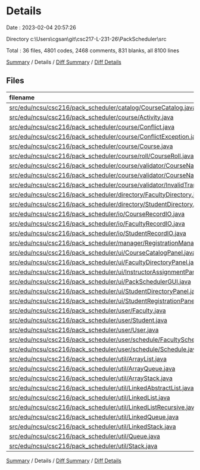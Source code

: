# Details

Date : 2023-02-04 20:57:26

Directory c:\\Users\\cgsan\\git\\csc217-L-231-26\\PackScheduler\\src

Total : 36 files,  4801 codes, 2468 comments, 831 blanks, all 8100 lines

[Summary](results.md) / Details / [Diff Summary](diff.md) / [Diff Details](diff-details.md)

## Files
| filename | language | code | comment | blank | total |
| :--- | :--- | ---: | ---: | ---: | ---: |
| [src/edu/ncsu/csc216/pack_scheduler/catalog/CourseCatalog.java](/src/edu/ncsu/csc216/pack_scheduler/catalog/CourseCatalog.java) | Java | 72 | 60 | 25 | 157 |
| [src/edu/ncsu/csc216/pack_scheduler/course/Activity.java](/src/edu/ncsu/csc216/pack_scheduler/course/Activity.java) | Java | 169 | 89 | 27 | 285 |
| [src/edu/ncsu/csc216/pack_scheduler/course/Conflict.java](/src/edu/ncsu/csc216/pack_scheduler/course/Conflict.java) | Java | 4 | 14 | 4 | 22 |
| [src/edu/ncsu/csc216/pack_scheduler/course/ConflictException.java](/src/edu/ncsu/csc216/pack_scheduler/course/ConflictException.java) | Java | 10 | 17 | 7 | 34 |
| [src/edu/ncsu/csc216/pack_scheduler/course/Course.java](/src/edu/ncsu/csc216/pack_scheduler/course/Course.java) | Java | 231 | 131 | 41 | 403 |
| [src/edu/ncsu/csc216/pack_scheduler/course/roll/CourseRoll.java](/src/edu/ncsu/csc216/pack_scheduler/course/roll/CourseRoll.java) | Java | 118 | 73 | 14 | 205 |
| [src/edu/ncsu/csc216/pack_scheduler/course/validator/CourseNameValidator.java](/src/edu/ncsu/csc216/pack_scheduler/course/validator/CourseNameValidator.java) | Java | 148 | 140 | 20 | 308 |
| [src/edu/ncsu/csc216/pack_scheduler/course/validator/CourseNameValidatorFSM.java](/src/edu/ncsu/csc216/pack_scheduler/course/validator/CourseNameValidatorFSM.java) | Java | 102 | 35 | 29 | 166 |
| [src/edu/ncsu/csc216/pack_scheduler/course/validator/InvalidTransitionException.java](/src/edu/ncsu/csc216/pack_scheduler/course/validator/InvalidTransitionException.java) | Java | 10 | 19 | 5 | 34 |
| [src/edu/ncsu/csc216/pack_scheduler/directory/FacultyDirectory.java](/src/edu/ncsu/csc216/pack_scheduler/directory/FacultyDirectory.java) | Java | 91 | 65 | 21 | 177 |
| [src/edu/ncsu/csc216/pack_scheduler/directory/StudentDirectory.java](/src/edu/ncsu/csc216/pack_scheduler/directory/StudentDirectory.java) | Java | 96 | 66 | 19 | 181 |
| [src/edu/ncsu/csc216/pack_scheduler/io/CourseRecordIO.java](/src/edu/ncsu/csc216/pack_scheduler/io/CourseRecordIO.java) | Java | 86 | 31 | 24 | 141 |
| [src/edu/ncsu/csc216/pack_scheduler/io/FacultyRecordIO.java](/src/edu/ncsu/csc216/pack_scheduler/io/FacultyRecordIO.java) | Java | 56 | 28 | 10 | 94 |
| [src/edu/ncsu/csc216/pack_scheduler/io/StudentRecordIO.java](/src/edu/ncsu/csc216/pack_scheduler/io/StudentRecordIO.java) | Java | 63 | 28 | 11 | 102 |
| [src/edu/ncsu/csc216/pack_scheduler/manager/RegistrationManager.java](/src/edu/ncsu/csc216/pack_scheduler/manager/RegistrationManager.java) | Java | 193 | 110 | 33 | 336 |
| [src/edu/ncsu/csc216/pack_scheduler/ui/CourseCatalogPanel.java](/src/edu/ncsu/csc216/pack_scheduler/ui/CourseCatalogPanel.java) | Java | 463 | 101 | 51 | 615 |
| [src/edu/ncsu/csc216/pack_scheduler/ui/FacultyDirectoryPanel.java](/src/edu/ncsu/csc216/pack_scheduler/ui/FacultyDirectoryPanel.java) | Java | 285 | 84 | 41 | 410 |
| [src/edu/ncsu/csc216/pack_scheduler/ui/InstructorAssignmentPanel.java](/src/edu/ncsu/csc216/pack_scheduler/ui/InstructorAssignmentPanel.java) | Java | 380 | 161 | 66 | 607 |
| [src/edu/ncsu/csc216/pack_scheduler/ui/PackSchedulerGUI.java](/src/edu/ncsu/csc216/pack_scheduler/ui/PackSchedulerGUI.java) | Java | 290 | 99 | 54 | 443 |
| [src/edu/ncsu/csc216/pack_scheduler/ui/StudentDirectoryPanel.java](/src/edu/ncsu/csc216/pack_scheduler/ui/StudentDirectoryPanel.java) | Java | 278 | 85 | 43 | 406 |
| [src/edu/ncsu/csc216/pack_scheduler/ui/StudentRegistrationPanel.java](/src/edu/ncsu/csc216/pack_scheduler/ui/StudentRegistrationPanel.java) | Java | 326 | 108 | 50 | 484 |
| [src/edu/ncsu/csc216/pack_scheduler/user/Faculty.java](/src/edu/ncsu/csc216/pack_scheduler/user/Faculty.java) | Java | 66 | 56 | 14 | 136 |
| [src/edu/ncsu/csc216/pack_scheduler/user/Student.java](/src/edu/ncsu/csc216/pack_scheduler/user/Student.java) | Java | 250 | 113 | 37 | 400 |
| [src/edu/ncsu/csc216/pack_scheduler/user/User.java](/src/edu/ncsu/csc216/pack_scheduler/user/User.java) | Java | 117 | 64 | 17 | 198 |
| [src/edu/ncsu/csc216/pack_scheduler/user/schedule/FacultySchedule.java](/src/edu/ncsu/csc216/pack_scheduler/user/schedule/FacultySchedule.java) | Java | 55 | 31 | 10 | 96 |
| [src/edu/ncsu/csc216/pack_scheduler/user/schedule/Schedule.java](/src/edu/ncsu/csc216/pack_scheduler/user/schedule/Schedule.java) | Java | 81 | 61 | 12 | 154 |
| [src/edu/ncsu/csc216/pack_scheduler/util/ArrayList.java](/src/edu/ncsu/csc216/pack_scheduler/util/ArrayList.java) | Java | 96 | 53 | 14 | 163 |
| [src/edu/ncsu/csc216/pack_scheduler/util/ArrayQueue.java](/src/edu/ncsu/csc216/pack_scheduler/util/ArrayQueue.java) | Java | 39 | 41 | 12 | 92 |
| [src/edu/ncsu/csc216/pack_scheduler/util/ArrayStack.java](/src/edu/ncsu/csc216/pack_scheduler/util/ArrayStack.java) | Java | 39 | 42 | 10 | 91 |
| [src/edu/ncsu/csc216/pack_scheduler/util/LinkedAbstractList.java](/src/edu/ncsu/csc216/pack_scheduler/util/LinkedAbstractList.java) | Java | 173 | 79 | 19 | 271 |
| [src/edu/ncsu/csc216/pack_scheduler/util/LinkedList.java](/src/edu/ncsu/csc216/pack_scheduler/util/LinkedList.java) | Java | 159 | 122 | 31 | 312 |
| [src/edu/ncsu/csc216/pack_scheduler/util/LinkedListRecursive.java](/src/edu/ncsu/csc216/pack_scheduler/util/LinkedListRecursive.java) | Java | 177 | 119 | 24 | 320 |
| [src/edu/ncsu/csc216/pack_scheduler/util/LinkedQueue.java](/src/edu/ncsu/csc216/pack_scheduler/util/LinkedQueue.java) | Java | 31 | 37 | 11 | 79 |
| [src/edu/ncsu/csc216/pack_scheduler/util/LinkedStack.java](/src/edu/ncsu/csc216/pack_scheduler/util/LinkedStack.java) | Java | 31 | 38 | 10 | 79 |
| [src/edu/ncsu/csc216/pack_scheduler/util/Queue.java](/src/edu/ncsu/csc216/pack_scheduler/util/Queue.java) | Java | 8 | 34 | 8 | 50 |
| [src/edu/ncsu/csc216/pack_scheduler/util/Stack.java](/src/edu/ncsu/csc216/pack_scheduler/util/Stack.java) | Java | 8 | 34 | 7 | 49 |

[Summary](results.md) / Details / [Diff Summary](diff.md) / [Diff Details](diff-details.md)